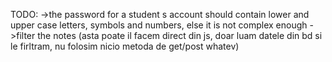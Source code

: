 TODO: 
    ->the password for a student s account should contain lower and upper case letters, symbols and numbers, else it is not complex enough
    ->filter the notes (asta poate il facem direct din js, doar luam datele din bd si le firltram, nu folosim nicio metoda de get/post whatev)
